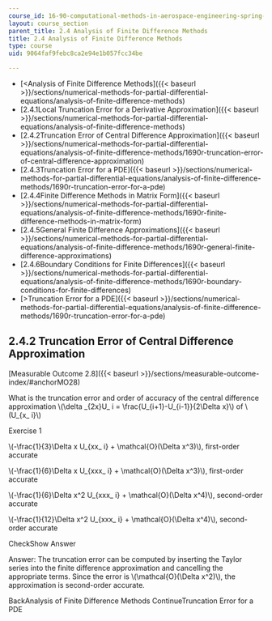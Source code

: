 ```yaml
---
course_id: 16-90-computational-methods-in-aerospace-engineering-spring-2014
layout: course_section
parent_title: 2.4 Analysis of Finite Difference Methods
title: 2.4 Analysis of Finite Difference Methods
type: course
uid: 9064faf9febc8ca2e94e1b057fcc34be

---
```


*   [<Analysis of Finite Difference Methods]({{< baseurl >}}/sections/numerical-methods-for-partial-differential-equations/analysis-of-finite-difference-methods)
*   [2.4.1Local Truncation Error for a Derivative Approximation]({{< baseurl >}}/sections/numerical-methods-for-partial-differential-equations/analysis-of-finite-difference-methods)
*   [2.4.2Truncation Error of Central Difference Approximation]({{< baseurl >}}/sections/numerical-methods-for-partial-differential-equations/analysis-of-finite-difference-methods/1690r-truncation-error-of-central-difference-approximation)
*   [2.4.3Truncation Error for a PDE]({{< baseurl >}}/sections/numerical-methods-for-partial-differential-equations/analysis-of-finite-difference-methods/1690r-truncation-error-for-a-pde)
*   [2.4.4Finite Difference Methods in Matrix Form]({{< baseurl >}}/sections/numerical-methods-for-partial-differential-equations/analysis-of-finite-difference-methods/1690r-finite-difference-methods-in-matrix-form)
*   [2.4.5General Finite Difference Approximations]({{< baseurl >}}/sections/numerical-methods-for-partial-differential-equations/analysis-of-finite-difference-methods/1690r-general-finite-difference-approximations)
*   [2.4.6Boundary Conditions for Finite Differences]({{< baseurl >}}/sections/numerical-methods-for-partial-differential-equations/analysis-of-finite-difference-methods/1690r-boundary-conditions-for-finite-differences)
*   [\>Truncation Error for a PDE]({{< baseurl >}}/sections/numerical-methods-for-partial-differential-equations/analysis-of-finite-difference-methods/1690r-truncation-error-for-a-pde)

2.4.2 Truncation Error of Central Difference Approximation
----------------------------------------------------------

[Measurable Outcome 2.8]({{< baseurl >}}/sections/measurable-outcome-index/#anchorMO28)

What is the truncation error and order of accuracy of the central difference approximation \\(\\delta \_{2x}U\_ i = \\frac{U\_{i+1}-U\_{i-1}}{2\\Delta x}\\) of \\(U\_{x\_ i}\\)

Exercise 1

 \\(-\\frac{1}{3}\\Delta x U\_{xx\_ i} + \\mathcal{O}(\\Delta x^3)\\), first-order accurate

 \\(-\\frac{1}{6}\\Delta x U\_{xxx\_ i} + \\mathcal{O}(\\Delta x^3)\\), first-order accurate

 \\(-\\frac{1}{6}\\Delta x^2 U\_{xxx\_ i} + \\mathcal{O}(\\Delta x^4)\\), second-order accurate

 \\(-\\frac{1}{12}\\Delta x^2 U\_{xxx\_ i} + \\mathcal{O}(\\Delta x^4)\\), second-order accurate

CheckShow Answer

Answer: The truncation error can be computed by inserting the Taylor series into the finite difference approximation and cancelling the appropriate terms. Since the error is \\(\\mathcal{O}(\\Delta x^2)\\), the approximation is second-order accurate.

BackAnalysis of Finite Difference Methods ContinueTruncation Error for a PDE